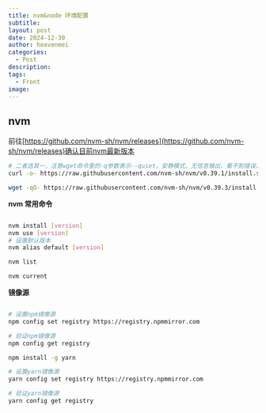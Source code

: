 ```yaml
---
title: nvm&node 环境配置
subtitle: 
layout: post
date: 2024-12-30
author: heavenmei
categories:
  - Post
description: 
tags:
  - Front
image:
---
```

## nvm 

前往[https://github.com/nvm-sh/nvm/releases](https://github.com/nvm-sh/nvm/releases)确认目前nvm最新版本

```bash
# 二者选其一，注意wget命令里的-q参数表示--quiet，安静模式，无信息输出，看不到错误，也可去掉该参数
curl -o- https://raw.githubusercontent.com/nvm-sh/nvm/v0.39.1/install.sh | bash

wget -qO- https://raw.githubusercontent.com/nvm-sh/nvm/v0.39.3/install.sh | bash

```



**nvm 常用命令**
```bash

nvm install [version]
nvm use [version]
# 设置默认版本
nvm alias default [version]

nvm list

nvm current
```


**镜像源**
```bash

# 设置npm镜像源
npm config set registry https://registry.npmmirror.com

# 验证npm镜像源
npm config get registry

npm install -g yarn

# 设置yarn镜像源
yarn config set registry https://registry.npmmirror.com

# 验证yarn镜像源
yarn config get registry

```